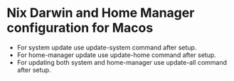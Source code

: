 # Nix Darwin and Home Manager configuration for Macos

- For system update use update-system command after setup.
- For home-manager update use update-home command after setup.
- For updating both system and home-manager use update-all command after setup.